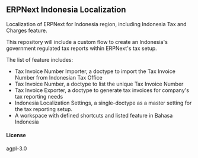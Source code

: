 ## ERPNext Indonesia Localization

Localization of ERPNext for Indonesia region, including Indonesia Tax and Charges feature.

This repository will include a custom flow to create an Indonesia's government regulated tax reports within ERPNext's tax setup. 

The list of feature includes:
 - Tax Invoice Number Importer, a doctype to import the Tax Invoice Number from Indonesian Tax Office
 - Tax Invoice Number, a doctype to list the unique Tax Invoice Number
 - Tax Invoice Exporter, a doctype to generate tax invoices for company's tax reporting needs
 - Indonesia Localization Settings, a single-doctype as a master setting for the tax reporting setup.
 - A workspace with defined shortcuts and listed feature in Bahasa Indonesia

#### License

agpl-3.0
